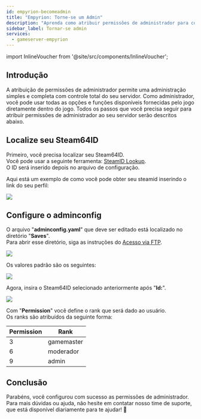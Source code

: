 ```yaml
---
id: empyrion-becomeadmin
title: "Empyrion: Torne-se um Admin"
description: "Aprenda como atribuir permissões de administrador para controle total do servidor e gerenciar as funções do jogo de forma eficaz → Saiba mais agora"
sidebar_label: Tornar-se admin
services:
  - gameserver-empyrion
---
```


import InlineVoucher from '@site/src/components/InlineVoucher';

## Introdução
A atribuição de permissões de administrador permite uma administração simples e completa com controle total do seu servidor. Como administrador, você pode usar todas as opções e funções disponíveis fornecidas pelo jogo diretamente dentro do jogo. Todos os passos que você precisa seguir para atribuir permissões de administrador ao seu servidor serão descritos abaixo.  
<InlineVoucher />

## Localize seu Steam64ID

Primeiro, você precisa localizar seu Steam64ID.  
Você pode usar a seguinte ferramenta: [SteamID Lookup](https://steamid.io/lookup).  
O ID será inserido depois no arquivo de configuração.

Aqui está um exemplo de como você pode obter seu steamid inserindo o link do seu perfil:

![](https://screensaver01.zap-hosting.com/index.php/s/3LQXKFg58qXCCHw/preview)

## Configure o adminconfig

O arquivo "**adminconfig.yaml**" que deve ser editado está localizado no diretório "**Saves**".  
Para abrir esse diretório, siga as instruções do [Acesso via FTP](gameserver-ftpaccess.md).

![](https://screensaver01.zap-hosting.com/index.php/s/XtfdjdgoxcqXsWx/preview)

Os valores padrão são os seguintes:

![](https://screensaver01.zap-hosting.com/index.php/s/Tpf23riFnGfZAsP/preview)

Agora, insira o Steam64ID selecionado anteriormente após "**Id:**".

![](https://screensaver01.zap-hosting.com/index.php/s/RHEr44CGsaLQWyY/preview)

Com "**Permission**" você define o rank que será dado ao usuário.  
Os ranks são atribuídos da seguinte forma:

Permission | Rank
-----|-------
3 | gamemaster
6 | moderador
9 | admin


## Conclusão

Parabéns, você configurou com sucesso as permissões de administrador. Para mais dúvidas ou ajuda, não hesite em contatar nosso time de suporte, que está disponível diariamente para te ajudar! 🙂

<InlineVoucher />